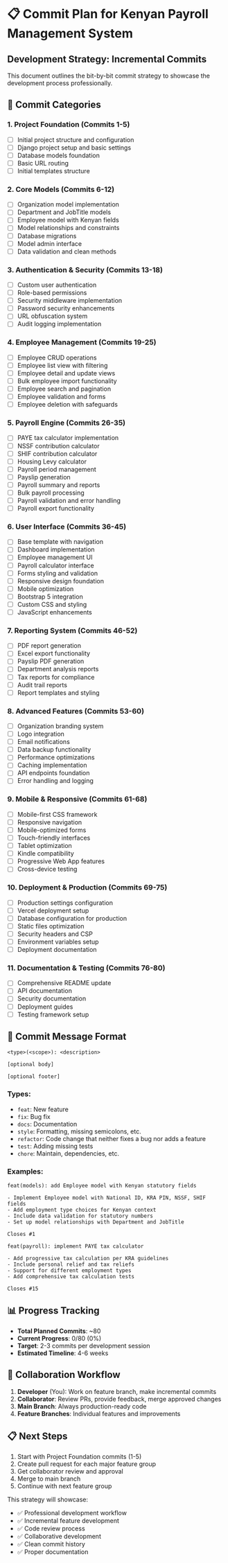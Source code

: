 # 📋 Commit Plan for Kenyan Payroll Management System

## Development Strategy: Incremental Commits

This document outlines the bit-by-bit commit strategy to showcase the development process professionally.

## 🎯 Commit Categories

### 1. **Project Foundation** (Commits 1-5)
- [ ] Initial project structure and configuration
- [ ] Django project setup and basic settings
- [ ] Database models foundation
- [ ] Basic URL routing
- [ ] Initial templates structure

### 2. **Core Models** (Commits 6-12)
- [ ] Organization model implementation
- [ ] Department and JobTitle models
- [ ] Employee model with Kenyan fields
- [ ] Model relationships and constraints
- [ ] Database migrations
- [ ] Model admin interface
- [ ] Data validation and clean methods

### 3. **Authentication & Security** (Commits 13-18)
- [ ] Custom user authentication
- [ ] Role-based permissions
- [ ] Security middleware implementation
- [ ] Password security enhancements
- [ ] URL obfuscation system
- [ ] Audit logging implementation

### 4. **Employee Management** (Commits 19-25)
- [ ] Employee CRUD operations
- [ ] Employee list view with filtering
- [ ] Employee detail and update views
- [ ] Bulk employee import functionality
- [ ] Employee search and pagination
- [ ] Employee validation and forms
- [ ] Employee deletion with safeguards

### 5. **Payroll Engine** (Commits 26-35)
- [ ] PAYE tax calculator implementation
- [ ] NSSF contribution calculator
- [ ] SHIF contribution calculator
- [ ] Housing Levy calculator
- [ ] Payroll period management
- [ ] Payslip generation
- [ ] Payroll summary and reports
- [ ] Bulk payroll processing
- [ ] Payroll validation and error handling
- [ ] Payroll export functionality

### 6. **User Interface** (Commits 36-45)
- [ ] Base template with navigation
- [ ] Dashboard implementation
- [ ] Employee management UI
- [ ] Payroll calculator interface
- [ ] Forms styling and validation
- [ ] Responsive design foundation
- [ ] Mobile optimization
- [ ] Bootstrap 5 integration
- [ ] Custom CSS and styling
- [ ] JavaScript enhancements

### 7. **Reporting System** (Commits 46-52)
- [ ] PDF report generation
- [ ] Excel export functionality
- [ ] Payslip PDF generation
- [ ] Department analysis reports
- [ ] Tax reports for compliance
- [ ] Audit trail reports
- [ ] Report templates and styling

### 8. **Advanced Features** (Commits 53-60)
- [ ] Organization branding system
- [ ] Logo integration
- [ ] Email notifications
- [ ] Data backup functionality
- [ ] Performance optimizations
- [ ] Caching implementation
- [ ] API endpoints foundation
- [ ] Error handling and logging

### 9. **Mobile & Responsive** (Commits 61-68)
- [ ] Mobile-first CSS framework
- [ ] Responsive navigation
- [ ] Mobile-optimized forms
- [ ] Touch-friendly interfaces
- [ ] Tablet optimization
- [ ] Kindle compatibility
- [ ] Progressive Web App features
- [ ] Cross-device testing

### 10. **Deployment & Production** (Commits 69-75)
- [ ] Production settings configuration
- [ ] Vercel deployment setup
- [ ] Database configuration for production
- [ ] Static files optimization
- [ ] Security headers and CSP
- [ ] Environment variables setup
- [ ] Deployment documentation

### 11. **Documentation & Testing** (Commits 76-80)
- [ ] Comprehensive README update
- [ ] API documentation
- [ ] Security documentation
- [ ] Deployment guides
- [ ] Testing framework setup

## 🚀 Commit Message Format

```
<type>(<scope>): <description>

[optional body]

[optional footer]
```

### Types:
- `feat`: New feature
- `fix`: Bug fix
- `docs`: Documentation
- `style`: Formatting, missing semicolons, etc.
- `refactor`: Code change that neither fixes a bug nor adds a feature
- `test`: Adding missing tests
- `chore`: Maintain, dependencies, etc.

### Examples:
```
feat(models): add Employee model with Kenyan statutory fields

- Implement Employee model with National ID, KRA PIN, NSSF, SHIF fields
- Add employment type choices for Kenyan context
- Include data validation for statutory numbers
- Set up model relationships with Department and JobTitle

Closes #1
```

```
feat(payroll): implement PAYE tax calculator

- Add progressive tax calculation per KRA guidelines
- Include personal relief and tax reliefs
- Support for different employment types
- Add comprehensive tax calculation tests

Closes #15
```

## 📊 Progress Tracking

- **Total Planned Commits**: ~80
- **Current Progress**: 0/80 (0%)
- **Target**: 2-3 commits per development session
- **Estimated Timeline**: 4-6 weeks

## 🤝 Collaboration Workflow

1. **Developer** (You): Work on feature branch, make incremental commits
2. **Collaborator**: Review PRs, provide feedback, merge approved changes
3. **Main Branch**: Always production-ready code
4. **Feature Branches**: Individual features and improvements

## 📋 Next Steps

1. Start with Project Foundation commits (1-5)
2. Create pull request for each major feature group
3. Get collaborator review and approval
4. Merge to main branch
5. Continue with next feature group

This strategy will showcase:
- ✅ Professional development workflow
- ✅ Incremental feature development
- ✅ Code review process
- ✅ Collaborative development
- ✅ Clean commit history
- ✅ Proper documentation

